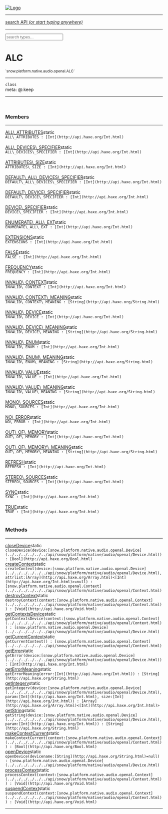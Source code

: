 
[![Logo](../../../../../../images/logo.png)](../../../../../../api/index.html)

<hr/>
<a href="#" id="search_bar" onclick="return;"><div> search API <em>(or start typing anywhere)</em> </div></a>
<hr/>

<script src="../../../../../../js/omnibar.js"> </script>
<link rel="stylesheet" type="text/css" href="../../../../../../css/omnibar.css" media="all">

<div id="omnibar"> <a href="#" onclick="return" id="omnibar_close"></a> <input id="omnibar_text" type="text" placeholder="search types..."></input></div>
<script  id="typelist" data-relpath="../../../../../../" data-types="snow.App,snow.AppFixedTimestep,snow.Core,snow.CoreBinding,snow.Log,snow.Snow,snow.assets.Asset,snow.assets.AssetAudio,snow.assets.AssetBytes,snow.assets.AssetImage,snow.assets.AssetSystem,snow.assets.AssetSystemBinding,snow.assets.AssetText,snow.assets.Assets,snow.audio.Audio,snow.audio.AudioSystem,snow.audio.AudioSystemBinding,snow.audio.Sound,snow.audio.SoundBinding,snow.audio.SoundStream,snow.audio._Audio.AudioHandleMap,snow.audio.openal.AL,snow.audio.openal.ALC,snow.audio.openal.Context,snow.audio.openal.Device,snow.input.Input,snow.input.InputSystem,snow.input.InputSystemBinding,snow.input.Keycodes,snow.input.MapIntBool,snow.input.MapIntFloat,snow.input.Scancodes,snow.io.IO,snow.io.IOSystem,snow.io.IOSystemBinding,snow.platform.native.Core,snow.platform.native.StaticSnow,snow.platform.native.assets.AssetSystem,snow.platform.native.audio.AudioSystem,snow.platform.native.audio.Sound,snow.platform.native.audio.SoundStream,snow.platform.native.audio.openal.AL,snow.platform.native.audio.openal.ALC,snow.platform.native.audio.openal.AudioSystem,snow.platform.native.audio.openal.Context,snow.platform.native.audio.openal.Device,snow.platform.native.audio.openal.OpenALHelper,snow.platform.native.audio.openal.Sound,snow.platform.native.audio.openal.SoundStream,snow.platform.native.audio.openal._AL.Context_Impl_,snow.platform.native.audio.openal._AL.Device_Impl_,snow.platform.native.input.InputSystem,snow.platform.native.input.sdl.ControllerEventType,snow.platform.native.input.sdl.InputSystem,snow.platform.native.input.sdl.KeyEventType,snow.platform.native.input.sdl.ModValue,snow.platform.native.input.sdl.MouseEventType,snow.platform.native.input.sdl.TouchEventType,snow.platform.native.io.IOFile,snow.platform.native.io.IOFileHandle,snow.platform.native.io.IOSystem,snow.platform.native.io._IOFile.IOFileHandle_Impl_,snow.platform.native.render.opengl.GL,snow.platform.native.render.opengl.GLActiveInfo,snow.platform.native.render.opengl.GLBuffer,snow.platform.native.render.opengl.GLContextAttributes,snow.platform.native.render.opengl.GLFBO,snow.platform.native.render.opengl.GLFramebuffer,snow.platform.native.render.opengl.GLObject,snow.platform.native.render.opengl.GLProgram,snow.platform.native.render.opengl.GLRBO,snow.platform.native.render.opengl.GLRenderbuffer,snow.platform.native.render.opengl.GLShader,snow.platform.native.render.opengl.GLShaderPrecisionFormat,snow.platform.native.render.opengl.GLTexture,snow.platform.native.render.opengl.GLUniformLocation,snow.platform.native.render.opengl._GL.GLFramebuffer_Impl_,snow.platform.native.render.opengl._GL.GLRenderbuffer_Impl_,snow.platform.native.utils.ArrayBuffer,snow.platform.native.utils.ArrayBufferView,snow.platform.native.utils.ByteArray,snow.platform.native.utils.Compression,snow.platform.native.utils.Float32Array,snow.platform.native.utils.Int16Array,snow.platform.native.utils.Int32Array,snow.platform.native.utils.Int8Array,snow.platform.native.utils.UInt16Array,snow.platform.native.utils.UInt32Array,snow.platform.native.utils.UInt8Array,snow.platform.native.utils.UInt8ClampedArray,snow.platform.native.window.WindowSystem,snow.platform.native.window.sdl.WindowSystem,snow.platform.web.assets.psd.PSD,snow.platform.web.audio.AudioSystem,snow.platform.web.audio.Sound,snow.platform.web.audio.SoundStream,snow.platform.web.audio.howlerjs.AudioParams,snow.platform.web.audio.howlerjs.AudioSystem,snow.platform.web.audio.howlerjs.Howl,snow.platform.web.audio.howlerjs.Howler,snow.platform.web.audio.howlerjs.SoundStream,snow.platform.web.audio.howlerjs.SpriteParams,snow.render.opengl.GL,snow.render.opengl.GLActiveInfo,snow.render.opengl.GLBuffer,snow.render.opengl.GLContextAttributes,snow.render.opengl.GLFramebuffer,snow.render.opengl.GLProgram,snow.render.opengl.GLRenderbuffer,snow.render.opengl.GLShader,snow.render.opengl.GLTexture,snow.render.opengl.GLUniformLocation,snow.types.AppConfig,snow.types.AppConfigNative,snow.types.AppConfigWeb,snow.types.AssetAudioOptions,snow.types.AssetBytesOptions,snow.types.AssetImageOptions,snow.types.AssetInfo,snow.types.AssetTextOptions,snow.types.AssetType,snow.types.AudioDataBlob,snow.types.AudioDataInfo,snow.types.AudioFormatType,snow.types.AudioHandle,snow.types.AudioInfo,snow.types.DisplayMode,snow.types.FileEvent,snow.types.FileEventType,snow.types.FileFilter,snow.types.GamepadDeviceEventType,snow.types.ImageInfo,snow.types.InputEvent,snow.types.InputEventType,snow.types.Key,snow.types.ModState,snow.types.Scan,snow.types.SnowConfig,snow.types.SystemEvent,snow.types.SystemEventType,snow.types.TextEventType,snow.types.WindowConfig,snow.types.WindowEvent,snow.types.WindowEventType,snow.types.WindowHandle,snow.utils.AbstractClass,snow.utils.AbstractClassBuilder,snow.utils.ArrayBuffer,snow.utils.ArrayBufferView,snow.utils.ByteArray,snow.utils.Float32Array,snow.utils.IDataInput,snow.utils.IMemoryRange,snow.utils.Int16Array,snow.utils.Int32Array,snow.utils.Int8Array,snow.utils.Libs,snow.utils.Timer,snow.utils.UInt16Array,snow.utils.UInt32Array,snow.utils.UInt8Array,snow.utils.UInt8ClampedArray,snow.utils._AbstractClass.StringMap,snow.utils.format.png.Chunk,snow.utils.format.png.Color,snow.utils.format.png.Data,snow.utils.format.png.Header,snow.utils.format.png.Reader,snow.utils.format.png.Tools,snow.utils.format.png.Writer,snow.utils.format.tools.Adler32,snow.utils.format.tools.Deflate,snow.utils.format.tools.HuffTools,snow.utils.format.tools.Huffman,snow.utils.format.tools.Inflate,snow.utils.format.tools.InflateImpl,snow.utils.format.tools.MemoryBytes,snow.utils.format.tools._InflateImpl.State,snow.utils.format.tools._InflateImpl.Window,snow.window.Window,snow.window.WindowSystem,snow.window.WindowSystemBinding,snow.window.Windowing,snow.window._Windowing.WindowHandleMap"></script>


<h1>ALC</h1>
<small>`snow.platform.native.audio.openal.ALC`</small>



<hr/>

`class`<br/><span class="meta">
meta: @:keep</span>

<hr/>


&nbsp;
&nbsp;




<h3>Members</h3> <hr/><span class="member apipage">
                <a name="ALL_ATTRIBUTES"><a class="lift" href="#ALL_ATTRIBUTES">ALL\_ATTRIBUTES</a></a><span class="inline-block static">static</span><div class="clear"></div>
                <code class="signature apipage">ALL\_ATTRIBUTES : [Int](http://api.haxe.org/Int.html)</code><br/></span>
            <span class="small_desc_flat"></span><br/><span class="member apipage">
                <a name="ALL_DEVICES_SPECIFIER"><a class="lift" href="#ALL_DEVICES_SPECIFIER">ALL\_DEVICES\_SPECIFIER</a></a><span class="inline-block static">static</span><div class="clear"></div>
                <code class="signature apipage">ALL\_DEVICES\_SPECIFIER : [Int](http://api.haxe.org/Int.html)</code><br/></span>
            <span class="small_desc_flat"></span><br/><span class="member apipage">
                <a name="ATTRIBUTES_SIZE"><a class="lift" href="#ATTRIBUTES_SIZE">ATTRIBUTES\_SIZE</a></a><span class="inline-block static">static</span><div class="clear"></div>
                <code class="signature apipage">ATTRIBUTES\_SIZE : [Int](http://api.haxe.org/Int.html)</code><br/></span>
            <span class="small_desc_flat"></span><br/><span class="member apipage">
                <a name="DEFAULT_ALL_DEVICES_SPECIFIER"><a class="lift" href="#DEFAULT_ALL_DEVICES_SPECIFIER">DEFAULT\_ALL\_DEVICES\_SPECIFIER</a></a><span class="inline-block static">static</span><div class="clear"></div>
                <code class="signature apipage">DEFAULT\_ALL\_DEVICES\_SPECIFIER : [Int](http://api.haxe.org/Int.html)</code><br/></span>
            <span class="small_desc_flat"></span><br/><span class="member apipage">
                <a name="DEFAULT_DEVICE_SPECIFIER"><a class="lift" href="#DEFAULT_DEVICE_SPECIFIER">DEFAULT\_DEVICE\_SPECIFIER</a></a><span class="inline-block static">static</span><div class="clear"></div>
                <code class="signature apipage">DEFAULT\_DEVICE\_SPECIFIER : [Int](http://api.haxe.org/Int.html)</code><br/></span>
            <span class="small_desc_flat"></span><br/><span class="member apipage">
                <a name="DEVICE_SPECIFIER"><a class="lift" href="#DEVICE_SPECIFIER">DEVICE\_SPECIFIER</a></a><span class="inline-block static">static</span><div class="clear"></div>
                <code class="signature apipage">DEVICE\_SPECIFIER : [Int](http://api.haxe.org/Int.html)</code><br/></span>
            <span class="small_desc_flat"></span><br/><span class="member apipage">
                <a name="ENUMERATE_ALL_EXT"><a class="lift" href="#ENUMERATE_ALL_EXT">ENUMERATE\_ALL\_EXT</a></a><span class="inline-block static">static</span><div class="clear"></div>
                <code class="signature apipage">ENUMERATE\_ALL\_EXT : [Int](http://api.haxe.org/Int.html)</code><br/></span>
            <span class="small_desc_flat"></span><br/><span class="member apipage">
                <a name="EXTENSIONS"><a class="lift" href="#EXTENSIONS">EXTENSIONS</a></a><span class="inline-block static">static</span><div class="clear"></div>
                <code class="signature apipage">EXTENSIONS : [Int](http://api.haxe.org/Int.html)</code><br/></span>
            <span class="small_desc_flat"></span><br/><span class="member apipage">
                <a name="FALSE"><a class="lift" href="#FALSE">FALSE</a></a><span class="inline-block static">static</span><div class="clear"></div>
                <code class="signature apipage">FALSE : [Int](http://api.haxe.org/Int.html)</code><br/></span>
            <span class="small_desc_flat"></span><br/><span class="member apipage">
                <a name="FREQUENCY"><a class="lift" href="#FREQUENCY">FREQUENCY</a></a><span class="inline-block static">static</span><div class="clear"></div>
                <code class="signature apipage">FREQUENCY : [Int](http://api.haxe.org/Int.html)</code><br/></span>
            <span class="small_desc_flat"></span><br/><span class="member apipage">
                <a name="INVALID_CONTEXT"><a class="lift" href="#INVALID_CONTEXT">INVALID\_CONTEXT</a></a><span class="inline-block static">static</span><div class="clear"></div>
                <code class="signature apipage">INVALID\_CONTEXT : [Int](http://api.haxe.org/Int.html)</code><br/></span>
            <span class="small_desc_flat"></span><br/><span class="member apipage">
                <a name="INVALID_CONTEXT_MEANING"><a class="lift" href="#INVALID_CONTEXT_MEANING">INVALID\_CONTEXT\_MEANING</a></a><span class="inline-block static">static</span><div class="clear"></div>
                <code class="signature apipage">INVALID\_CONTEXT\_MEANING : [String](http://api.haxe.org/String.html)</code><br/></span>
            <span class="small_desc_flat"></span><br/><span class="member apipage">
                <a name="INVALID_DEVICE"><a class="lift" href="#INVALID_DEVICE">INVALID\_DEVICE</a></a><span class="inline-block static">static</span><div class="clear"></div>
                <code class="signature apipage">INVALID\_DEVICE : [Int](http://api.haxe.org/Int.html)</code><br/></span>
            <span class="small_desc_flat"></span><br/><span class="member apipage">
                <a name="INVALID_DEVICE_MEANING"><a class="lift" href="#INVALID_DEVICE_MEANING">INVALID\_DEVICE\_MEANING</a></a><span class="inline-block static">static</span><div class="clear"></div>
                <code class="signature apipage">INVALID\_DEVICE\_MEANING : [String](http://api.haxe.org/String.html)</code><br/></span>
            <span class="small_desc_flat"></span><br/><span class="member apipage">
                <a name="INVALID_ENUM"><a class="lift" href="#INVALID_ENUM">INVALID\_ENUM</a></a><span class="inline-block static">static</span><div class="clear"></div>
                <code class="signature apipage">INVALID\_ENUM : [Int](http://api.haxe.org/Int.html)</code><br/></span>
            <span class="small_desc_flat"></span><br/><span class="member apipage">
                <a name="INVALID_ENUM_MEANING"><a class="lift" href="#INVALID_ENUM_MEANING">INVALID\_ENUM\_MEANING</a></a><span class="inline-block static">static</span><div class="clear"></div>
                <code class="signature apipage">INVALID\_ENUM\_MEANING : [String](http://api.haxe.org/String.html)</code><br/></span>
            <span class="small_desc_flat"></span><br/><span class="member apipage">
                <a name="INVALID_VALUE"><a class="lift" href="#INVALID_VALUE">INVALID\_VALUE</a></a><span class="inline-block static">static</span><div class="clear"></div>
                <code class="signature apipage">INVALID\_VALUE : [Int](http://api.haxe.org/Int.html)</code><br/></span>
            <span class="small_desc_flat"></span><br/><span class="member apipage">
                <a name="INVALID_VALUE_MEANING"><a class="lift" href="#INVALID_VALUE_MEANING">INVALID\_VALUE\_MEANING</a></a><span class="inline-block static">static</span><div class="clear"></div>
                <code class="signature apipage">INVALID\_VALUE\_MEANING : [String](http://api.haxe.org/String.html)</code><br/></span>
            <span class="small_desc_flat"></span><br/><span class="member apipage">
                <a name="MONO_SOURCES"><a class="lift" href="#MONO_SOURCES">MONO\_SOURCES</a></a><span class="inline-block static">static</span><div class="clear"></div>
                <code class="signature apipage">MONO\_SOURCES : [Int](http://api.haxe.org/Int.html)</code><br/></span>
            <span class="small_desc_flat"></span><br/><span class="member apipage">
                <a name="NO_ERROR"><a class="lift" href="#NO_ERROR">NO\_ERROR</a></a><span class="inline-block static">static</span><div class="clear"></div>
                <code class="signature apipage">NO\_ERROR : [Int](http://api.haxe.org/Int.html)</code><br/></span>
            <span class="small_desc_flat"></span><br/><span class="member apipage">
                <a name="OUT_OF_MEMORY"><a class="lift" href="#OUT_OF_MEMORY">OUT\_OF\_MEMORY</a></a><span class="inline-block static">static</span><div class="clear"></div>
                <code class="signature apipage">OUT\_OF\_MEMORY : [Int](http://api.haxe.org/Int.html)</code><br/></span>
            <span class="small_desc_flat"></span><br/><span class="member apipage">
                <a name="OUT_OF_MEMORY_MEANING"><a class="lift" href="#OUT_OF_MEMORY_MEANING">OUT\_OF\_MEMORY\_MEANING</a></a><span class="inline-block static">static</span><div class="clear"></div>
                <code class="signature apipage">OUT\_OF\_MEMORY\_MEANING : [String](http://api.haxe.org/String.html)</code><br/></span>
            <span class="small_desc_flat"></span><br/><span class="member apipage">
                <a name="REFRESH"><a class="lift" href="#REFRESH">REFRESH</a></a><span class="inline-block static">static</span><div class="clear"></div>
                <code class="signature apipage">REFRESH : [Int](http://api.haxe.org/Int.html)</code><br/></span>
            <span class="small_desc_flat"></span><br/><span class="member apipage">
                <a name="STEREO_SOURCES"><a class="lift" href="#STEREO_SOURCES">STEREO\_SOURCES</a></a><span class="inline-block static">static</span><div class="clear"></div>
                <code class="signature apipage">STEREO\_SOURCES : [Int](http://api.haxe.org/Int.html)</code><br/></span>
            <span class="small_desc_flat"></span><br/><span class="member apipage">
                <a name="SYNC"><a class="lift" href="#SYNC">SYNC</a></a><span class="inline-block static">static</span><div class="clear"></div>
                <code class="signature apipage">SYNC : [Int](http://api.haxe.org/Int.html)</code><br/></span>
            <span class="small_desc_flat"></span><br/><span class="member apipage">
                <a name="TRUE"><a class="lift" href="#TRUE">TRUE</a></a><span class="inline-block static">static</span><div class="clear"></div>
                <code class="signature apipage">TRUE : [Int](http://api.haxe.org/Int.html)</code><br/></span>
            <span class="small_desc_flat"></span><br/>


<h3>Methods</h3> <hr/><span class="method apipage">
            <a name="closeDevice"><a class="lift" href="#closeDevice">closeDevice</a></a><span class="inline-block static">static</span><div class="clear"></div>
            <code class="signature apipage">closeDevice(device:[snow.platform.native.audio.openal.Device](../../../../../../api/snow/platform/native/audio/openal/Device.html)<span></span>) : [Bool](http://api.haxe.org/Bool.html)</code><br/><span class="small_desc_flat"></span>


</span>
<span class="method apipage">
            <a name="createContext"><a class="lift" href="#createContext">createContext</a></a><span class="inline-block static">static</span><div class="clear"></div>
            <code class="signature apipage">createContext(device:[snow.platform.native.audio.openal.Device](../../../../../../api/snow/platform/native/audio/openal/Device.html)<span></span>, attrlist:[Array](http://api.haxe.org/Array.html)&lt;[Int](http://api.haxe.org/Int.html)&gt;<span>=null</span>) : [snow.platform.native.audio.openal.Context](../../../../../../api/snow/platform/native/audio/openal/Context.html)</code><br/><span class="small_desc_flat"></span>


</span>
<span class="method apipage">
            <a name="destroyContext"><a class="lift" href="#destroyContext">destroyContext</a></a><span class="inline-block static">static</span><div class="clear"></div>
            <code class="signature apipage">destroyContext(context:[snow.platform.native.audio.openal.Context](../../../../../../api/snow/platform/native/audio/openal/Context.html)<span></span>) : [Void](http://api.haxe.org/Void.html)</code><br/><span class="small_desc_flat"></span>


</span>
<span class="method apipage">
            <a name="getContextsDevice"><a class="lift" href="#getContextsDevice">getContextsDevice</a></a><span class="inline-block static">static</span><div class="clear"></div>
            <code class="signature apipage">getContextsDevice(context:[snow.platform.native.audio.openal.Context](../../../../../../api/snow/platform/native/audio/openal/Context.html)<span></span>) : [snow.platform.native.audio.openal.Device](../../../../../../api/snow/platform/native/audio/openal/Device.html)</code><br/><span class="small_desc_flat"></span>


</span>
<span class="method apipage">
            <a name="getCurrentContext"><a class="lift" href="#getCurrentContext">getCurrentContext</a></a><span class="inline-block static">static</span><div class="clear"></div>
            <code class="signature apipage">getCurrentContext() : [snow.platform.native.audio.openal.Context](../../../../../../api/snow/platform/native/audio/openal/Context.html)</code><br/><span class="small_desc_flat"></span>


</span>
<span class="method apipage">
            <a name="getError"><a class="lift" href="#getError">getError</a></a><span class="inline-block static">static</span><div class="clear"></div>
            <code class="signature apipage">getError(device:[snow.platform.native.audio.openal.Device](../../../../../../api/snow/platform/native/audio/openal/Device.html)<span></span>) : [Int](http://api.haxe.org/Int.html)</code><br/><span class="small_desc_flat"></span>


</span>
<span class="method apipage">
            <a name="getErrorMeaning"><a class="lift" href="#getErrorMeaning">getErrorMeaning</a></a><span class="inline-block static">static</span><div class="clear"></div>
            <code class="signature apipage">getErrorMeaning(error:[Int](http://api.haxe.org/Int.html)<span></span>) : [String](http://api.haxe.org/String.html)</code><br/><span class="small_desc_flat"></span>


</span>
<span class="method apipage">
            <a name="getIntegerv"><a class="lift" href="#getIntegerv">getIntegerv</a></a><span class="inline-block static">static</span><div class="clear"></div>
            <code class="signature apipage">getIntegerv(device:[snow.platform.native.audio.openal.Device](../../../../../../api/snow/platform/native/audio/openal/Device.html)<span></span>, param:[Int](http://api.haxe.org/Int.html)<span></span>, size:[Int](http://api.haxe.org/Int.html)<span></span>) : [Array](http://api.haxe.org/Array.html)&lt;[Int](http://api.haxe.org/Int.html)&gt;</code><br/><span class="small_desc_flat"></span>


</span>
<span class="method apipage">
            <a name="getString"><a class="lift" href="#getString">getString</a></a><span class="inline-block static">static</span><div class="clear"></div>
            <code class="signature apipage">getString(device:[snow.platform.native.audio.openal.Device](../../../../../../api/snow/platform/native/audio/openal/Device.html)<span></span>, param:[Int](http://api.haxe.org/Int.html)<span></span>) : [String](http://api.haxe.org/String.html)</code><br/><span class="small_desc_flat"></span>


</span>
<span class="method apipage">
            <a name="makeContextCurrent"><a class="lift" href="#makeContextCurrent">makeContextCurrent</a></a><span class="inline-block static">static</span><div class="clear"></div>
            <code class="signature apipage">makeContextCurrent(context:[snow.platform.native.audio.openal.Context](../../../../../../api/snow/platform/native/audio/openal/Context.html)<span></span>) : [Bool](http://api.haxe.org/Bool.html)</code><br/><span class="small_desc_flat"></span>


</span>
<span class="method apipage">
            <a name="openDevice"><a class="lift" href="#openDevice">openDevice</a></a><span class="inline-block static">static</span><div class="clear"></div>
            <code class="signature apipage">openDevice(devicename:[String](http://api.haxe.org/String.html)<span>=null</span>) : [snow.platform.native.audio.openal.Device](../../../../../../api/snow/platform/native/audio/openal/Device.html)</code><br/><span class="small_desc_flat"></span>


</span>
<span class="method apipage">
            <a name="processContext"><a class="lift" href="#processContext">processContext</a></a><span class="inline-block static">static</span><div class="clear"></div>
            <code class="signature apipage">processContext(context:[snow.platform.native.audio.openal.Context](../../../../../../api/snow/platform/native/audio/openal/Context.html)<span></span>) : [Void](http://api.haxe.org/Void.html)</code><br/><span class="small_desc_flat"></span>


</span>
<span class="method apipage">
            <a name="suspendContext"><a class="lift" href="#suspendContext">suspendContext</a></a><span class="inline-block static">static</span><div class="clear"></div>
            <code class="signature apipage">suspendContext(context:[snow.platform.native.audio.openal.Context](../../../../../../api/snow/platform/native/audio/openal/Context.html)<span></span>) : [Void](http://api.haxe.org/Void.html)</code><br/><span class="small_desc_flat"></span>


</span>



<hr/>

&nbsp;
&nbsp;
&nbsp;
&nbsp;